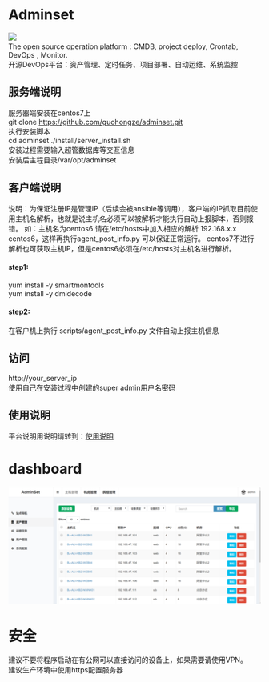 # Adminset
<img src="https://travis-ci.org/guohongze/adminset.svg?branch=master"></img><br>
The open source operation platform : CMDB, project deploy, Crontab, DevOps , Monitor. <br>
开源DevOps平台：资产管理、定时任务、项目部署、自动运维、系统监控


## 服务端说明
服务器端安装在centos7上<br>
git clone https://github.com/guohongze/adminset.git<br>
执行安装脚本<br>
cd adminset
./install/server_install.sh<br>
安装过程需要输入超管数据库等交互信息<br>
安装后主程目录/var/opt/adminset



## 客户端说明
说明：为保证注册IP是管理IP（后续会被ansible等调用），客户端的IP抓取目前使用主机名解析，也就是说主机名必须可以被解析才能执行自动上报脚本，否则报错。
如：主机名为centos6 请在/etc/hosts中加入相应的解析 192.168.x.x centos6，这样再执行agent_post_info.py 可以保证正常运行。
centos7不进行解析也可获取主机IP，但是centos6必须在/etc/hosts对主机名进行解析。
#### step1:
yum install -y smartmontools <br>
yum install -y dmidecode
#### step2:
在客户机上执行 scripts/agent_post_info.py 文件自动上报主机信息<br>

## 访问
http://your_server_ip<br>
使用自己在安装过程中创建的super admin用户名密码

## 使用说明
平台说明用说明请转到：<a href="https://github.com/guohongze/adminset/blob/master/docs/Manual.txt">使用说明</a>
# dashboard
<img src="https://github.com/guohongze/adminset/blob/master/static/dist/img/asset.png"></img>
# 安全
建议不要将程序启动在有公网可以直接访问的设备上，如果需要请使用VPN。<br>
建议生产环境中使用https配置服务器<br>




